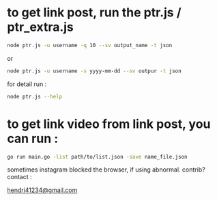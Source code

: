 # to get link post, run the ptr.js / ptr_extra.js
    
```bash
node ptr.js -u username -q 10 --sv output_name -t json
```
or

```bash
node ptr.js -u username -s yyyy-mm-dd --sv outpur -t json
```

for detail run :
```bash
node ptr.js --help
```


# to get link video from link post, you can run :

```bash
go run main.go -list path/to/list.json -save name_file.json
```


sometimes instagram blocked the browser, if using abnormal.
contrib? contact :

hendri41234@gmail.com